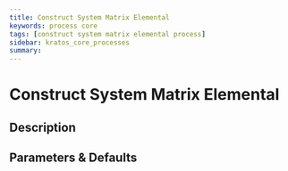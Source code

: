 ```yaml
---
title: Construct System Matrix Elemental
keywords: process core
tags: [construct system matrix elemental process]
sidebar: kratos_core_processes
summary: 
---
```


# Construct System Matrix Elemental

## Description

## Parameters & Defaults